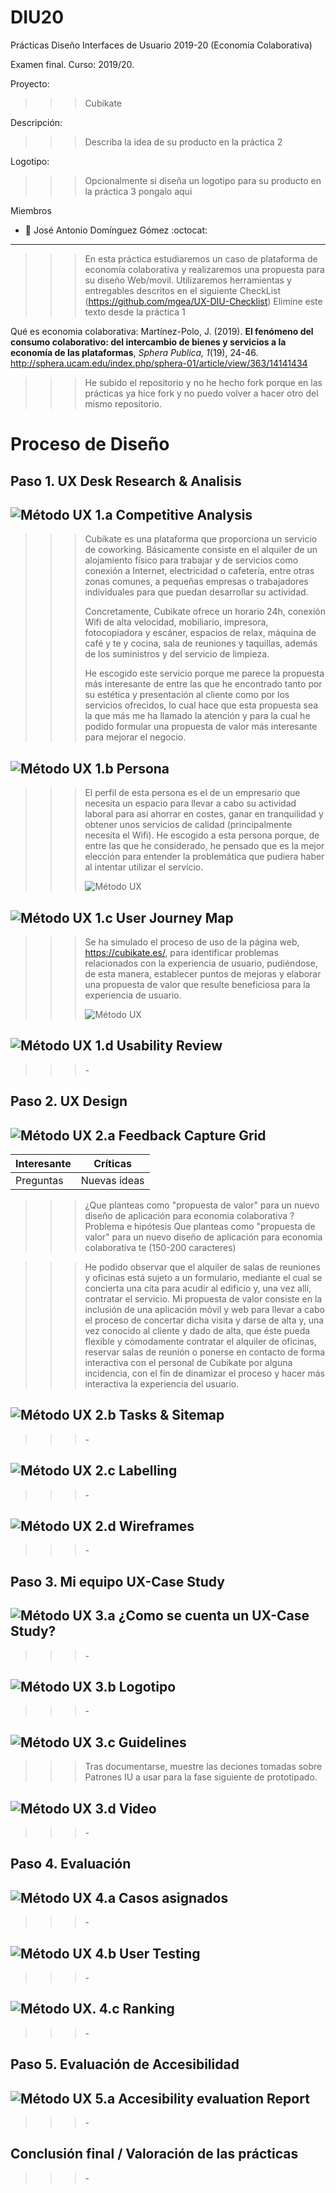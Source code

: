 # DIU20
Prácticas Diseño Interfaces de Usuario 2019-20 (Economía Colaborativa) 

Examen final.  Curso: 2019/20. 

Proyecto: 
>>> Cubikate

Descripción: 

>>> Describa la idea de su producto en la práctica 2 

Logotipo: 
>>> Opcionalmente si diseña un logotipo para su producto en la práctica 3 pongalo aqui

Miembros
 * :bust_in_silhouette:   José Antonio Domínguez Gómez     :octocat:

----- 

>>> En esta práctica estudiaremos un caso de plataforma de economía colaborativa y realizaremos una propuesta para su diseño Web/movil. Utilizaremos herramientas y entregables descritos en el siguiente CheckList (https://github.com/mgea/UX-DIU-Checklist) Elimine este texto desde la práctica 1


Qué es economia colaborativa: Martínez-Polo, J. (2019). **El fenómeno del consumo colaborativo: del intercambio de bienes y servicios a la economía de las plataformas**, *Sphera Publica, 1*(19), 24-46. http://sphera.ucam.edu/index.php/sphera-01/article/view/363/14141434

>>> He subido el repositorio y no he hecho fork porque en las prácticas ya hice fork y no puedo volver a hacer otro del mismo repositorio.


# Proceso de Diseño 

## Paso 1. UX Desk Research & Analisis 

![Método UX](img/Competitive.png) 1.a Competitive Analysis
-----

>>> Cubikate es una plataforma que proporciona un servicio de coworking. Básicamente consiste en el alquiler de un alojamiento físico para trabajar y de servicios como conexión a Internet, electricidad o cafetería, entre otras zonas comunes, a pequeñas empresas o trabajadores individuales para que puedan desarrollar su actividad.
>>>
>>> Concretamente, Cubikate ofrece un horario 24h, conexión Wifi de alta velocidad, mobiliario, impresora, fotocopiadora y escáner, espacios de relax, máquina de café y te y cocina, sala de reuniones y taquillas, además de los suministros y del servicio de limpieza.
>>>
>>> He escogido este servicio porque me parece la propuesta más interesante de entre las que he encontrado tanto por su estética y presentación al cliente como por los servicios ofrecidos, lo cual hace que esta propuesta sea la que más me ha llamado la atención y para la cual he podido formular una propuesta de valor más interesante para mejorar el negocio.


![Método UX](img/Persona.png) 1.b Persona
-----

>>> El perfil de esta persona es el de un empresario que necesita un espacio para llevar a cabo su actividad laboral para así ahorrar en costes, ganar en tranquilidad y obtener unos servicios de calidad (principalmente necesita el Wifi). He escogido a esta persona porque, de entre las que he considerado, he pensado que es la mejor elección para entender la problemática que pudiera haber al intentar utilizar el servicio.
>>>
>>> ![Método UX](img/roberto-martinez-P.png)


![Método UX](img/JourneyMap.png) 1.c User Journey Map
----

>>> Se ha simulado el proceso de uso de la página web, https://cubikate.es/, para identificar problemas relacionados con la experiencia de usuario, pudiéndose, de esta manera, establecer puntos de mejoras y elaborar una propuesta de valor que resulte beneficiosa para la experiencia de usuario.
>>>
>>> ![Método UX](img/roberto-martinez-J.png)


![Método UX](img/usabilityReview.png) 1.d Usability Review
----
>>> \-


## Paso 2. UX Design  

![Método UX](img/feedback-capture-grid.png) 2.a Feedback Capture Grid
----

 Interesante | Críticas     
| ------------- | -------
  Preguntas | Nuevas ideas


>>> ¿Que planteas como "propuesta de valor" para un nuevo diseño de aplicación para economia colaborativa ?
>>> Problema e hipótesis
>>>  Que planteas como "propuesta de valor" para un nuevo diseño de aplicación para economia colaborativa te
>>> (150-200 caracteres)

>>> He podido observar que el alquiler de salas de reuniones y oficinas está sujeto a un formulario, mediante el cual se concierta una cita para acudir al edificio y, una vez allí, contratar el servicio. Mi propuesta de valor consiste en la inclusión de una aplicación móvil y web para llevar a cabo el proceso de concertar dicha visita y darse de alta y, una vez conocido al cliente y dado de alta, que éste pueda flexible y cómodamente contratar el alquiler de oficinas, reservar salas de reunión o ponerse en contacto de forma interactiva con el personal de Cubikate por alguna incidencia, con el fin de dinamizar el proceso y hacer más interactiva la experiencia del usuario.

![Método UX](img/Sitemap.png) 2.b Tasks & Sitemap 
-----

>>> \-


![Método UX](img/labelling.png) 2.c Labelling 
----


>>> \-


![Método UX](img/Wireframes.png) 2.d Wireframes
-----

>>> \-


## Paso 3. Mi equipo UX-Case Study 

![Método UX](img/moodboard.png) 3.a ¿Como se cuenta un UX-Case Study?
-----

>>> \-


![Método UX](img/landing-page.png)  3.b Logotipo
----

>>> \-


![Método UX](img/guidelines.png) 3.c Guidelines
----

>>> Tras documentarse, muestre las deciones tomadas sobre Patrones IU a usar para la fase siguiente de prototipado. 


![Método UX](img/mockup.png)  3.d Video
----

>>> \-


## Paso 4. Evaluación 

![Método UX](img/ABtesting.png) 4.a Casos asignados
----

>>> \-


![Método UX](img/usability-testing.png) 4.b User Testing
----

>>> \-


![Método UX](img/Survey.png). 4.c Ranking 
----

>>> \-


## Paso 5. Evaluación de Accesibilidad  

![Método UX](img/Accesibility.png)  5.a Accesibility evaluation Report
----

>>> \- 


## Conclusión final / Valoración de las prácticas

>>> \-

